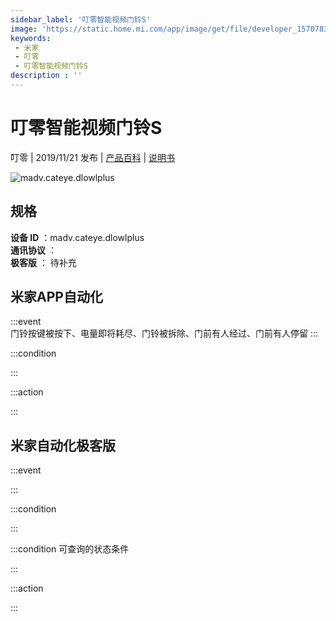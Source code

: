 ```yaml
---
sidebar_label: '叮零智能视频门铃S'
image: 'https://static.home.mi.com/app/image/get/file/developer_15707837644q0pjybg.png'
keywords: 
 - 米家
 - 叮零
 - 叮零智能视频门铃S
description : ''
---
```

# 叮零智能视频门铃S

叮零 | 2019/11/21 发布 | [产品百科](https://home.mi.com/webapp/content/baike/product/index.html?model=madv.cateye.dlowlplus/) | [说明书](https://home.mi.com/views/introduction.html?model=madv.cateye.dlowlplus&region=cn)

![madv.cateye.dlowlplus](https://static.home.mi.com/app/image/get/file/developer_15707837644q0pjybg.png)

## 规格  
> 
**设备 ID** ：madv.cateye.dlowlplus  
**通讯协议** ：  
**极客版**  ： 待补充 


## 米家APP自动化  

:::event  
门铃按键被按下、电量即将耗尽、门铃被拆除、门前有人经过、门前有人停留
:::

:::condition  

:::

:::action   

:::

## 米家自动化极客版  

:::event  

:::

:::condition  

:::

:::condition 可查询的状态条件  

:::

:::action  

:::

        
